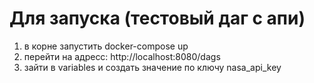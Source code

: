 # Для запуска (тестовый даг с апи)
1. в корне запустить docker-compose up
2. перейти на адресс: http://localhost:8080/dags
3. зайти в variables и создать значение по ключу nasa_api_key